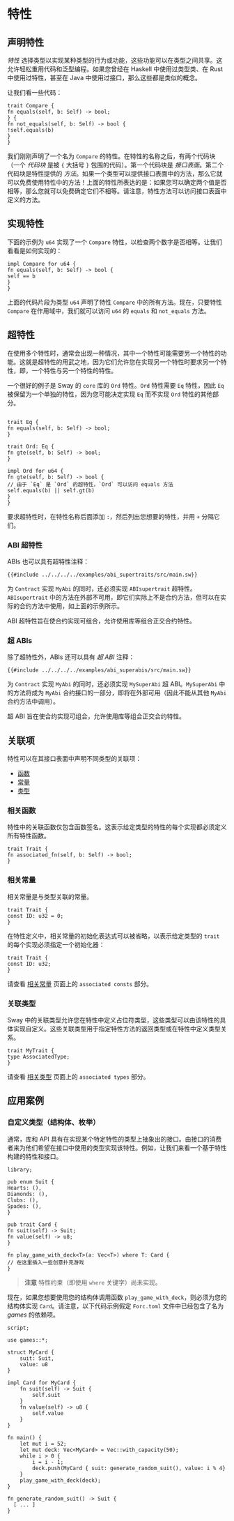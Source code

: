 # 特性

## 声明特性

_特性_ 选择类型以实现某种类型的行为或功能，这些功能可以在类型之间共享。这允许轻松重用代码和泛型编程。如果您曾经在 Haskell 中使用过类型类、在 Rust 中使用过特性，甚至在 Java 中使用过接口，那么这些都是类似的概念。

让我们看一些代码：

```sway
trait Compare {
fn equals(self, b: Self) -> bool;
} {
fn not_equals(self, b: Self) -> bool {
!self.equals(b)
}
}
```

我们刚刚声明了一个名为 `Compare` 的特性。在特性的名称之后，有两个代码块（一个 _代码块_ 是被 `{` 大括号 `}` 包围的代码）。第一个代码块是 _接口表面_。第二个代码块是特性提供的 _方法_。如果一个类型可以提供接口表面中的方法，那么它就可以免费使用特性中的方法！上面的特性所表达的是：如果您可以确定两个值是否相等，那么您就可以免费确定它们不相等。请注意，特性方法可以访问接口表面中定义的方法。

## 实现特性

下面的示例为 `u64` 实现了一个 `Compare` 特性，以检查两个数字是否相等。让我们看看是如何实现的：

```sway
impl Compare for u64 {
fn equals(self, b: Self) -> bool {
self == b
}
}
```

上面的代码片段为类型 `u64` 声明了特性 `Compare` 中的所有方法。现在，只要特性 `Compare` 在作用域中，我们就可以访问 `u64` 的 `equals` 和 `not_equals` 方法。

## 超特性

在使用多个特性时，通常会出现一种情况，其中一个特性可能需要另一个特性的功能。这就是超特性的用武之地，因为它们允许您在实现另一个特性时要求另一个特性，即，一个特性与另一个特性的特性。

一个很好的例子是 Sway 的 `core` 库的 `Ord` 特性。`Ord` 特性需要 `Eq` 特性，因此 `Eq` 被保留为一个单独的特性，因为您可能决定实现 `Eq` 而不实现 `Ord` 特性的其他部分。

```sway

trait Eq {
fn equals(self, b: Self) -> bool;
}

trait Ord: Eq {
fn gte(self, b: Self) -> bool;
}

impl Ord for u64 {
fn gte(self, b: Self) -> bool {
// 由于 `Eq` 是 `Ord` 的超特性，`Ord` 可以访问 equals 方法
self.equals(b) || self.gt(b)
}
}
```

要求超特性时，在特性名称后面添加 `:`，然后列出您想要的特性，并用 `+` 分隔它们。

### ABI 超特性

ABIs 也可以具有超特性注释：

```sway
{{#include ../../../../examples/abi_supertraits/src/main.sw}}
```

为 `Contract` 实现 `MyAbi` 的同时，还必须实现 `ABIsupertrait` 超特性。`ABIsupertrait` 中的方法在外部不可用，即它们实际上不是合约方法，但可以在实际的合约方法中使用，如上面的示例所示。

ABI 超特性旨在使合约实现可组合，允许使用库等组合正交合约特性。

### 超 ABIs

除了超特性外，ABIs 还可以具有 _超 ABI_ 注释：

```sway
{{#include ../../../../examples/abi_superabis/src/main.sw}}
```

为 `Contract` 实现 `MyAbi` 的同时，还必须实现 `MySuperAbi` 超 ABI。`MySuperAbi` 中的方法将成为 `MyAbi` 合约接口的一部分，即将在外部可用（因此不能从其他 `MyAbi` 合约方法中调用）。

超 ABI 旨在使合约实现可组合，允许使用库等组合正交合约特性。

## 关联项

特性可以在其接口表面中声明不同类型的关联项：

- [函数](#相关函数)
- [常量](#相关常量)
- [类型](#相关类型)

### 相关函数

特性中的关联函数仅包含函数签名。这表示给定类型的特性的每个实现都必须定义所有特性函数。

```sway
trait Trait {
fn associated_fn(self, b: Self) -> bool;
}
```

### 相关常量

相关常量是与类型关联的常量。

```sway
trait Trait {
const ID: u32 = 0;
}
```

在特性定义中，相关常量的初始化表达式可以被省略，以表示给定类型的 `trait` 的每个实现必须指定一个初始化器：

```sway
trait Trait {
const ID: u32;
}
```

请查看 [相关常量](../basics/constants.md#associated-constants) 页面上的 `associated consts` 部分。

### 关联类型

Sway 中的关联类型允许您在特性中定义占位符类型，这些类型可以由该特性的具体实现自定义。这些关联类型用于指定特性方法的返回类型或在特性中定义类型关系。

```sway
trait MyTrait {
type AssociatedType;
}
```

请查看 [相关类型](./associated_types.md) 页面上的 `associated types` 部分。

## 应用案例

### 自定义类型（结构体、枚举）

通常，库和 API 具有在实现某个特定特性的类型上抽象出的接口。由接口的消费者来为他们希望在接口中使用的类型实现该特性。例如，让我们来看一个基于特性构建的特性和接口。

```sway
library;

pub enum Suit {
Hearts: (),
Diamonds: (),
Clubs: (),
Spades: (),
}

pub trait Card {
fn suit(self) -> Suit;
fn value(self) -> u8;
}

fn play_game_with_deck<T>(a: Vec<T>) where T: Card {
// 在这里插入一些创意扑克游戏
}
```

> **注意** 特性约束（即使用 `where` 关键字）尚未实现。

现在，如果您想要使用您的结构体调用函数 `play_game_with_deck`，则必须为您的结构体实现 `Card`。请注意，以下代码示例假定 `Forc.toml` 文件中已经包含了名为 _games_ 的依赖项。

```sway
script;

use games::*;

struct MyCard {
    suit: Suit,
    value: u8
}

impl Card for MyCard {
    fn suit(self) -> Suit {
        self.suit
    }
    fn value(self) -> u8 {
        self.value
    }
}

fn main() {
    let mut i = 52;
    let mut deck: Vec<MyCard> = Vec::with_capacity(50);
    while i > 0 {
        i = i - 1;
        deck.push(MyCard { suit: generate_random_suit(), value: i % 4}
    }
    play_game_with_deck(deck);
}

fn generate_random_suit() -> Suit {
  [ ... ]
}
```
